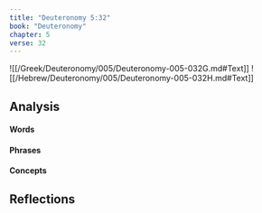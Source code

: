 ```yaml
---
title: "Deuteronomy 5:32"
book: "Deuteronomy"
chapter: 5
verse: 32
---
```

![[/Greek/Deuteronomy/005/Deuteronomy-005-032G.md#Text]]
![[/Hebrew/Deuteronomy/005/Deuteronomy-005-032H.md#Text]]

## Analysis

#### Words

#### Phrases

#### Concepts

## Reflections

